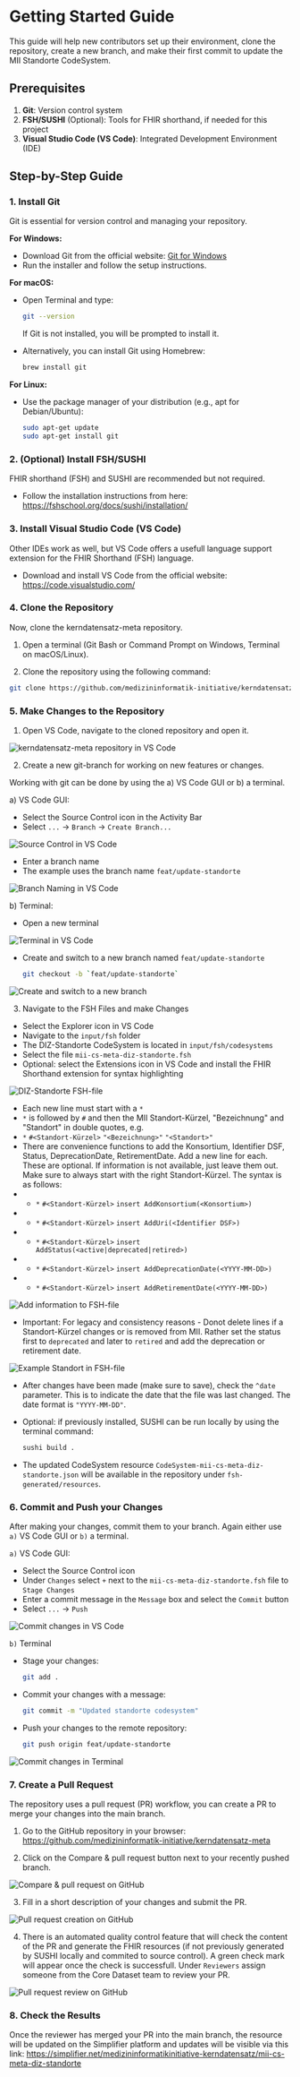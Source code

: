 # Getting Started Guide

This guide will help new contributors set up their environment, clone the repository, create a new branch, and make their first commit to update the MII Standorte CodeSystem.

## Prerequisites

1. **Git**: Version control system
2. **FSH/SUSHI** (Optional): Tools for FHIR shorthand, if needed for this project
3. **Visual Studio Code (VS Code)**: Integrated Development Environment (IDE)

## Step-by-Step Guide

### 1. Install Git

Git is essential for version control and managing your repository.

**For Windows:**
- Download Git from the official website: [Git for Windows](https://git-scm.com/download/win)
- Run the installer and follow the setup instructions.

**For macOS:**
- Open Terminal and type: 

  ```bash
  git --version
  ```

  If Git is not installed, you will be prompted to install it.

- Alternatively, you can install Git using Homebrew:

  ```bash
  brew install git
  ```

**For Linux:**

- Use the package manager of your distribution (e.g., apt for Debian/Ubuntu): 

  ```bash
  sudo apt-get update
  sudo apt-get install git
  ```

### 2. (Optional) Install FSH/SUSHI

FHIR shorthand (FSH) and SUSHI are recommended but not required.

- Follow the installation instructions from here: https://fshschool.org/docs/sushi/installation/ 

### 3. Install Visual Studio Code (VS Code)

Other IDEs work as well, but VS Code offers a usefull language support extension for the FHIR Shorthand (FSH) language.

- Download and install VS Code from the official website: https://code.visualstudio.com/

### 4. Clone the Repository

Now, clone the kerndatensatz-meta repository. 

1. Open a terminal (Git Bash or Command Prompt on Windows, Terminal on macOS/Linux).

2. Clone the repository using the following command:

  ```bash
  git clone https://github.com/medizininformatik-initiative/kerndatensatz-meta.git
  ```

### 5. Make Changes to the Repository

1. Open VS Code, navigate to the cloned repository and open it.

![kerndatensatz-meta repository in VS Code](../../../images/Screenshot-01.png)

2. Create a new git-branch for working on new features or changes.

Working with git can be done by using the a) VS Code GUI or b) a terminal.

a) VS Code GUI:
- Select the Source Control icon in the Activity Bar
- Select `...` -> `Branch` -> `Create Branch...`

![Source Control in VS Code](../../../images/Screenshot-02.png)

- Enter a branch name
- The example uses the branch name `feat/update-standorte`

![Branch Naming in VS Code](../../../images/Screenshot-03.png)

b) Terminal:
- Open a new terminal

![Terminal in VS Code](../../../images/Screenshot-04.png)

- Create and switch to a new branch named `feat/update-standorte`

  ```bash
  git checkout -b `feat/update-standorte`
  ```

![Create and switch to a new branch](../../../images/Screenshot-05.png)

3. Navigate to the FSH Files and make Changes

- Select the Explorer icon in VS Code
- Navigate to the `input/fsh` folder
- The DIZ-Standorte CodeSystem is located in `input/fsh/codesystems`
- Select the file `mii-cs-meta-diz-standorte.fsh`
- Optional: select the Extensions icon in VS Code and install the FHIR Shorthand extension for syntax highlighting 

![DIZ-Standorte FSH-file](../../../images/Screenshot-06.png)

- Each new line must start with a `*`
- `*` is followed by `#` and then the MII Standort-Kürzel, "Bezeichnung" and "Standort" in double quotes, e.g.
- `*` `#<Standort-Kürzel>` `"<Bezeichnung>"` `"<Standort>"`
- There are convenience functions to add the Konsortium, Identifier DSF, Status, DeprecationDate, RetirementDate. Add a new line for each. These are optional. If information is not available, just leave them out. Make sure to always start with the right Standort-Kürzel. The syntax is as follows:
- - `*` `#<Standort-Kürzel>` `insert AddKonsortium(<Konsortium>)`
- - `*` `#<Standort-Kürzel>` `insert AddUri(<Identifier DSF>)`
- - `*` `#<Standort-Kürzel>` `insert AddStatus(<active|deprecated|retired>)`
- - `*` `#<Standort-Kürzel>` `insert AddDeprecationDate(<YYYY-MM-DD>)`
- - `*` `#<Standort-Kürzel>` `insert AddRetirementDate(<YYYY-MM-DD>)`

![Add information to FSH-file](../../../images/Screenshot-07.png)

- Important: For legacy and consistency reasons - Donot delete lines if a Standort-Kürzel changes or is removed from MII. Rather set the status first to `deprecated` and later to `retired` and add the deprecation or retirement date.

![Example Standort in FSH-file](../../../images/Screenshot-08.png)

- After changes have been made (make sure to save), check the `^date` parameter. This is to indicate the date that the file was last changed. The date format is `"YYYY-MM-DD"`.

- Optional: if previously installed, SUSHI can be run locally by using the terminal command:

  ```bash
  sushi build . 
  ```

- The updated CodeSystem resource `CodeSystem-mii-cs-meta-diz-standorte.json` will be available in the repository under `fsh-generated/resources`. 

### 6. Commit and Push your Changes

After making your changes, commit them to your branch. Again either use `a)` VS Code GUI or `b)` a terminal.

`a)` VS Code GUI:

- Select the Source Control icon
- Under `Changes` select `+` next to the `mii-cs-meta-diz-standorte.fsh` file to `Stage Changes`
- Enter a commit message in the `Message` box and select the `Commit` button
- Select `...` -> `Push`

![Commit changes in VS Code](../../../images/Screenshot-09.png)

`b)` Terminal

- Stage your changes:

  ```bash
  git add .
  ```

- Commit your changes with a message:

  ```bash
  git commit -m "Updated standorte codesystem"
  ```

- Push your changes to the remote repository:

  ```bash
  git push origin feat/update-standorte
  ```

![Commit changes in Terminal](../../../images/Screenshot-10.png)

### 7. Create a Pull Request

The repository uses a pull request (PR) workflow, you can create a PR to merge your changes into the main branch.

1. Go to the GitHub repository in your browser: https://github.com/medizininformatik-initiative/kerndatensatz-meta 

2. Click on the Compare & pull request button next to your recently pushed branch.

![Compare & pull request on GitHub](../../../images/Screenshot-11.png)

3. Fill in a short description of your changes and submit the PR.

![Pull request creation on GitHub](../../../images/Screenshot-12.png)

4. There is an automated quality control feature that will check the content of the PR and generate the FHIR resources (if not previously generated by SUSHI locally and commited to source control). A green check mark will appear once the check is successfull. Under `Reviewers` assign someone from the Core Dataset team to review your PR.

![Pull request review on GitHub](../../../images/Screenshot-13.png)

### 8. Check the Results

Once the reviewer has merged your PR into the main branch, the resource will be updated on the Simplifier platform and updates will be visible via this link: https://simplifier.net/medizininformatikinitiative-kerndatensatz/mii-cs-meta-diz-standorte 
